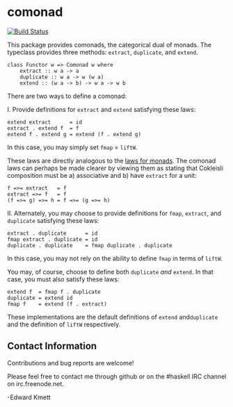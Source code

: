 comonad
=======

[![Build Status](https://github.com/ekmett/comonad/workflows/Haskell-CI/badge.svg)](https://github.com/ekmett/comonad/actions?query=workflow%3AHaskell-CI)

This package provides comonads, the categorical dual of monads. The typeclass
provides three methods:  `extract`, `duplicate`, and `extend`.

    class Functor w => Comonad w where
        extract :: w a -> a
        duplicate :: w a -> w (w a)
        extend :: (w a -> b) -> w a -> w b

There are two ways to define a comonad:

I. Provide definitions for `extract` and `extend` satisfying these laws:

    extend extract      = id
    extract . extend f  = f
    extend f . extend g = extend (f . extend g)

In this case, you may simply set `fmap` = `liftW`.

These laws are directly analogous to the [laws for
monads](https://wiki.haskell.org/Monad_laws). The comonad laws can
perhaps be made clearer by viewing them as stating that Cokleisli composition
must be a) associative and b) have `extract` for a unit:

    f =>= extract   = f
    extract =>= f   = f
    (f =>= g) =>= h = f =>= (g =>= h)

II. Alternately, you may choose to provide definitions for `fmap`,
`extract`, and `duplicate` satisfying these laws:

    extract . duplicate      = id
    fmap extract . duplicate = id
    duplicate . duplicate    = fmap duplicate . duplicate

In this case, you may not rely on the ability to define `fmap` in
terms of `liftW`.

You may, of course, choose to define both `duplicate` _and_ `extend`.
In that case, you must also satisfy these laws:

    extend f  = fmap f . duplicate
    duplicate = extend id
    fmap f    = extend (f . extract)

These implementations are the default definitions of `extend` and`duplicate` and
the definition of `liftW` respectively.

Contact Information
-------------------

Contributions and bug reports are welcome!

Please feel free to contact me through github or on the #haskell IRC channel on irc.freenode.net.

-Edward Kmett
